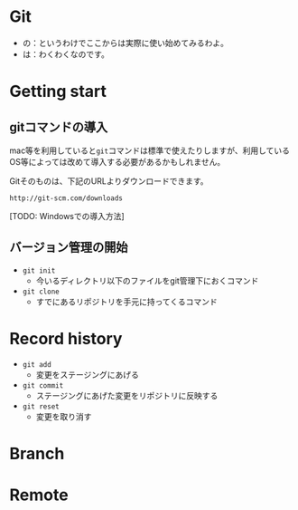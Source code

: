 # Git

- の：というわけでここからは実際に使い始めてみるわよ。
- は：わくわくなのです。


# Getting start

## gitコマンドの導入
mac等を利用していると`git`コマンドは標準で使えたりしますが、利用しているOS等によっては改めて導入する必要があるかもしれません。

Gitそのものは、下記のURLよりダウンロードできます。

```
http://git-scm.com/downloads
```

[TODO: Windowsでの導入方法]

## バージョン管理の開始
- `git init`
  - 今いるディレクトリ以下のファイルをgit管理下におくコマンド
- `git clone`
  - すでにあるリポジトリを手元に持ってくるコマンド


# Record history

- `git add`
  - 変更をステージングにあげる
- `git commit`
  - ステージングにあげた変更をリポジトリに反映する
- `git reset`
  - 変更を取り消す


# Branch

# Remote
